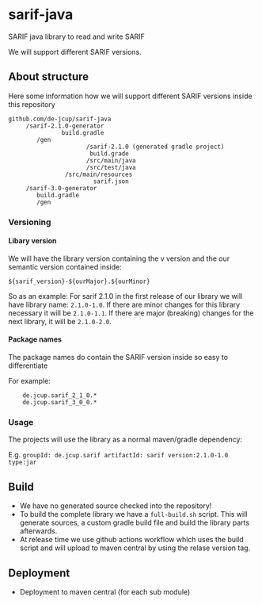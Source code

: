 # sarif-java
SARIF java library to read and write SARIF

We will support different SARIF versions.

## About structure
Here some information how we will support different SARIF versions inside this repository

```
github.com/de-jcup/sarif-java
     /sarif-2.1.0-generator
               build.gradle	     
	    /gen
                      /sarif-2.1.0 (generated gradle project)
                       build.grade
                      /src/main/java
                      /src/test/java
                /src/main/resources
                        sarif.json
	 /sarif-3.0-generator
	    build.gradle
	    /gen
```

### Versioning

#### Libary version
We will have the library version containing the v version and the our semantic version contained inside:

`${sarif_version}-${ourMajor}.${ourMinor}`

So as an example: For sarif 2.1.0 in the first release of our library we will have library name: `2.1.0-1.0`.
If there are minor changes for this library necessary it will be `2.1.0-1.1`.
If there are major (breaking) changes for the next library, it will be `2.1.0-2.0`. 

#### Package names
The package names do contain the SARIF version inside so easy to differentiate
    
For example:
```	
	de.jcup.sarif_2_1_0.*
	de.jcup.sarif_3_0_0.*
```
		
### Usage
The projects will use the library as a normal maven/gradle dependency:

E.g. 
`groupId: de.jcup.sarif artifactId: sarif version:2.1.0-1.0 type:jar`

## Build
- We have no generated source checked into the repository!
- To build the complete library we have a `full-build.sh` script. This will generate sources, a custom gradle build file and build the 
  library parts afterwards.
- At release time we use github actions workflow which uses the build script and will upload to maven central by using the relase version tag.

## Deployment
- Deployment to maven central (for each sub module)
